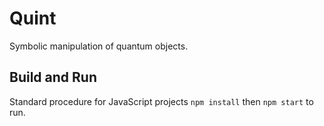 # Quint
Symbolic manipulation of quantum objects.

## Build and Run

Standard procedure for JavaScript projects `npm install` then `npm start` to run.
